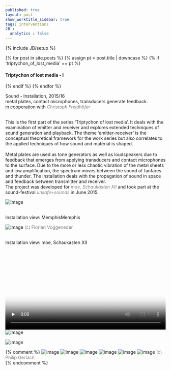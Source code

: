 ```yaml
---
published: true
layout: post
show_worktitle_sidebar: true
tags: interventions
JB :
  analytics : false
---
```


{% include JB/setup %}

<div class="container-parent">
<div class="container-narrow-right">
{% for post in site.posts %}
	{% assign pt = post.title | downcase %}
	{% if 'triptychon_of_lost_media' == pt %}
<h4><a href="{{ BASE_PATH }}{{ post.url }}"></a>Triptychon of lost media - I</h4>
	{% endif %}
{% endfor %}



<p>
Sound - Installation, 2015/16<br />
metal plates, contact microphones, transducers generate feedback.<br />
in cooperation with <a href="http://www.kunst-und-raederwerk.de/" target="_blank" style="text-decoration:none; color: grey"><i>Christoph Freidhöfer</i></a> <br /><br />

This is the first part of the series ‘Triptychon of lost media’. It deals with the examination of emitter and receiver and explores extended techniques of sound generation and playback. The theme ‘emitter-receiver’ is the conceptual theoretical framework for the work series but also correlates to the applied techniques of how sound and material is shaped.<br /><br />
Metal plates are used as tone generators as well as loudspeakers due to feedback that emerges from applying transducers and contact microphones to the surface. Due to the more or less chaotic vibration of the metal sheets and low amplification, the spectrum moves between the sound of fanfares and thunder. The installation deals with the propagation of sound in space and feedback between transmitter and receiver.<br />
The project was developed for 
	<a href="http://www.moe-vienna.org/" target="_blank" style="text-decoration:none; color: grey">
	<i>moe, Schaukasten XII </i></a>
and took part at the sound-festival
	<a href="http://unsafeandsounds.com/" target="_blank" style="text-decoration:none; color: grey">
	<i>unsafe+sounds </i></a>
in June 2015.
</p>
</div>


<div class="container-narrow-left">

<img src="{{ site.url }}/images/tolm_small.jpg" loading="lazy" alt="image">
<p><br />Installation view: MemphisMemphis<br /></p>
<img src="{{ site.url }}/images/tolm2_small.jpg" loading="lazy" alt="image">
<font color="grey">(c) Florian Voggeneder<br /></font>

<p><br />Installation view: moe, Schaukasten XII<br /></p>

<video controls preload="none" poster="{{ site.url }}/images/tript_poster_sm.jpg" width="100%" height="auto">
  <source src="{{ site.url }}/images/triptychon_of_lost_media.mp4" type="video/mp4">
</video>

<img src="{{ site.url }}/images/triptychon_moe4_lg.jpg" loading="lazy" alt="image">
<p></p>
<img src="{{ site.url }}/images/triptychon_concert1_sm.jpg" loading="lazy" alt="image">

</div>
</div>



{% comment %}
<img src="{{ site.url }}/images/triptychon_moe1.jpg" alt="image">
<img src="{{ site.url }}/images/triptychon_moe2.jpg" alt="image">
<img src="{{ site.url }}/images/triptychon_moe3.jpg" alt="image">
<img src="{{ site.url }}/images/triptychon_moe4.jpg" alt="image">
<img src="{{ site.url }}/images/triptychon_concert2_smaller.jpg" alt="image">
<img src="{{ site.url }}/images/triptychon_concert1.jpg" alt="image">
<font color="grey">(c) Philip Gerlach<br /></font>
{% endcomment %}

